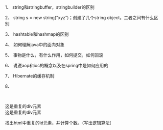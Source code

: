 1、 string和stringbuffer，stringbuilder的区别

2、 string s = new string(“xyz”)；创建了几个string object，二者之间有什么区别

3、 hashtable和hashmap的区别

4、 如何理解java中的面向对象

5、 事物是什么，有什么作用，如何提交，如何回滚

6、 说说aop和ioc的概念以及在spring中是如何应用的

7、 Hibernate的缓存机制

8、 <body>

<form id =”form1”>

       <div id=”Div1”></div>

<div id=”Div2”></div>

<div id=”Div3”></div>

<div id=”Div4”></div>

<div id=”Div2”>这是重复的div元素</div>

<div id=”Div3”>这是重复的div元素</div>

</form>

</body>

找出html中重复的id元素，并计算个数。（写出逻辑算法）

 